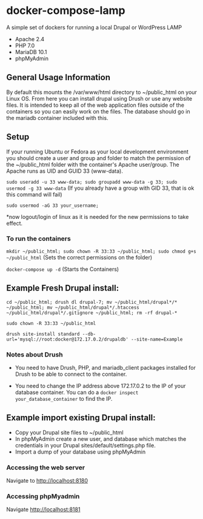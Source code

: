 # docker-compose-lamp
A simple set of dockers for running a local Drupal or WordPress LAMP
- Apache 2.4
- PHP 7.0
- MariaDB 10.1
- phpMyAdmin

## General Usage Information

By default this mounts the /var/www/html directory to ~/public_html on your Linux OS.  From here you can install drupal using Drush or use any website files. It is intended to keep all of the web application files outside of the containers so you can easily work on the files. The database should go in the mariadb container included with this.

## Setup

If your running Ubuntu or Fedora as your local development environment you should create a user and group and folder to match the permission of the ~/public_html folder with the container's Apache user/group. The Apache runs as UID and GUID 33 (www-data).

`sudo useradd -u 33 www-data; sudo groupadd www-data -g 33; sudo usermod -g 33 www-data` (If you already have a group with GID 33, that is ok this command will fail)

`sudo usermod -aG 33 your_username;`

*now logout/login of linux as it is needed for the new permissions to take effect.

### To run the containers

`mkdir ~/public_html; sudo chown -R 33:33 ~/public_html; sudo chmod g+s ~/public_html`  (Sets the correct permissions on the folder)

`docker-compose up -d` (Starts the Containers)



## Example Fresh Drupal install:

`cd ~/public_html; drush dl drupal-7; mv ~/public_html/drupal*/* ~/public_html; mv ~/public_html/drupal*/.htaccess ~/public_html/drupal*/.gitignore ~/public_html; rm -rf drupal-*`

`sudo chown -R 33:33 ~/public_html`

`drush site-install standard --db-url='mysql://root:docker@172.17.0.2/drupaldb' --site-name=Example`

### Notes about Drush
* You need to have Drush, PHP, and mariadb_client packages installed for Drush to be able to connect to the container.

* You need to change the IP address above 172.17.0.2 to the IP of your database container. You can do a `docker inspect your_database_container` to find the IP.

## Example import existing Drupal install:

-  Copy your Drupal site files to ~/public_html
-  In phpMyAdmin create a new user, and database which matches the credentials in your Drupal sites/default/settings.php file.
-  Import a dump of your database using phpMyAdmin

### Accessing the web server

Navigate to [http://localhost:8180](http://localhost:8180)

### Accessing phpMyadmin

Navigate [http://localhost:8181](http://localhost:8181)

